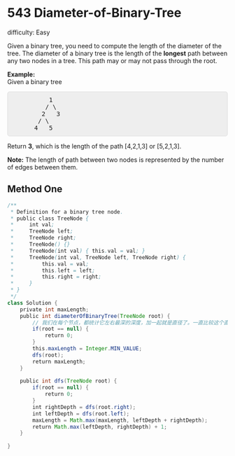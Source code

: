 # 543 Diameter-of-Binary-Tree 
 
difficulty: Easy 
 
<style>
        section pre{
          background-color: #eee;
          border: 1px solid #ddd;
          padding:10px;
          border-radius: 5px;
        }
      </style>
<section>
<div><p>
Given a binary tree, you need to compute the length of the diameter of the tree. The diameter of a binary tree is the length of the <b>longest</b> path between any two nodes in a tree. This path may or may not pass through the root.
</p>
<p>
<b>Example:</b><br>
Given a binary tree <br>
</p><pre>          1
         / \
        2   3
       / \     
      4   5    
</pre>
<p></p>
<p>
Return <b>3</b>, which is the length of the path [4,2,1,3] or [5,2,1,3].
</p>
<p><b>Note:</b>
The length of path between two nodes is represented by the number of edges between them.
</p></div></section>
 
 ## Method One 
 
``` Java
/**
 * Definition for a binary tree node.
 * public class TreeNode {
 *     int val;
 *     TreeNode left;
 *     TreeNode right;
 *     TreeNode() {}
 *     TreeNode(int val) { this.val = val; }
 *     TreeNode(int val, TreeNode left, TreeNode right) {
 *         this.val = val;
 *         this.left = left;
 *         this.right = right;
 *     }
 * }
 */
class Solution {
    private int maxLength;
    public int diameterOfBinaryTree(TreeNode root) {
        // 我们在每个节点，都统计它左右最深的深度，加一起就是直径了。一直比较这个直径就可以。
        if(root == null) {
            return 0;
        }
        this.maxLength = Integer.MIN_VALUE;
        dfs(root);
        return maxLength;
    }
    
    public int dfs(TreeNode root) {
        if(root == null) {
            return 0;
        }
        int rightDepth = dfs(root.right);
        int leftDepth = dfs(root.left);
        maxLength = Math.max(maxLength, leftDepth + rightDepth);
        return Math.max(leftDepth, rightDepth) + 1;
    }
    
}
​
```